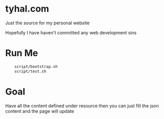 # tyhal.com

Just the source for my personal website

Hopefully I have haven't committed any web development sins

# Run Me

```bash
    script/bootstrap.sh
    script/test.sh
```
    
# Goal

Have all the content defined under resource
then you can just fill the json content and the page will update
